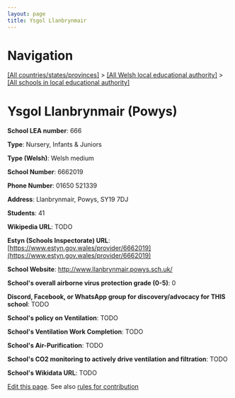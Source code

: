 ```yaml
---
layout: page
title: Ysgol Llanbrynmair
---
```

# Navigation

[[All countries/states/provinces]](../../..) > [[All Welsh local educational authority]](../..) > [[All schools in local educational authority]](..)

# Ysgol Llanbrynmair (Powys)

**School LEA number**: 666

**Type**: Nursery, Infants & Juniors

**Type (Welsh)**: Welsh medium

**School Number**: 6662019

**Phone Number**: 01650 521339

**Address**: Llanbrynmair, Powys, SY19 7DJ

**Students**: 41

**Wikipedia URL**: TODO

**Estyn (Schools Inspectorate) URL**: [https://www.estyn.gov.wales/provider/6662019](https://www.estyn.gov.wales/provider/6662019)

**School Website**: http://www.llanbrynmair.powys.sch.uk/

**School's overall airborne virus protection grade (0-5)**: 0

**Discord, Facebook, or WhatsApp group for discovery/advocacy for THIS school**: TODO

**School's policy on Ventilation**: TODO

**School's Ventilation Work Completion**: TODO

**School's Air-Purification**: TODO

**School's CO2 monitoring to actively drive ventilation and filtration**: TODO

**School's Wikidata URL**: TODO




[Edit this page](https://github.com/ventilate-schools/Wales/edit/prif/./Powys/Ysgol_Llanbrynmair.md). See also [rules for contribution](../../../contribution-rules/)